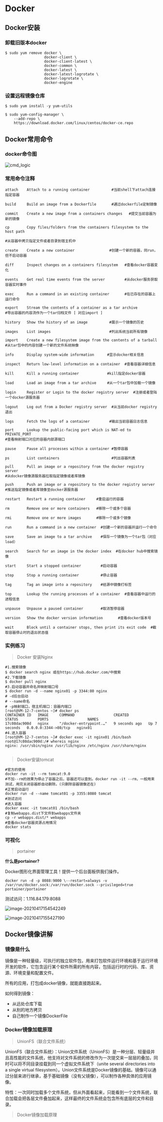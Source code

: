 # Docker

## Docker安装

### 卸载旧版本docker

```shell
$ sudo yum remove docker \
                  docker-client \
                  docker-client-latest \
                  docker-common \
                  docker-latest \
                  docker-latest-logrotate \
                  docker-logrotate \
                  docker-engine
```

### 设置远程镜像仓库

```shell
$ sudo yum install -y yum-utils

$ sudo yum-config-manager \
    --add-repo \
    https://download.docker.com/linux/centos/docker-ce.repo
```

## Docker常用命令

### docker命令图

![cmd_logic](https://weiguo-1303915920.cos.ap-nanjing.myqcloud.com/cmd_logic.png)

### 常用命令注释

```shell
attach    Attach to a running container          #当前shell下attach连接指定容器

build     Build an image from a Dockerfile       #通过dockerfile定制镜像

commit    Create a new image from a containers changes   #提交当前容器为新的镜像

cp        Copy files/folders from the containers filesystem to the host path

#从容器中拷贝指定文件或者目录到宿主机中

create    Create a new container                #创建一个新的容器，同run，但不启动容器

diff      Inspect changes on a containers filesystem   #查看docker容器变化

events    Get real time events from the server         #从docker服务获取容器实时事件

exec      Run a command in an existing container       #在已存在的容器上运行命令

export    Stream the contents of a container as a tar archive
#导出容器的内容流作为一个tar归档文件 [ 对应import ]

history   Show the history of an image          #展示一个镜像的历史

images    List images						 	#列出系统当前所有镜像

import    Create a new filesystem image from the contents of a tarball
#从tar包中的内容创建一个新的文件系统映像

info      Display system-wide information      #显示docker相关信息

inspect   Return low-level information on a container  #查看容器详细信息

kill      Kill a running container             #kill指定docker容器

load      Load an image from a tar archive	   #从一个tar包中加载一个镜像

login     Register or Login to the docker registry server  #注册或者登陆一个docker源服务器

logout    Log out from a Docker registry server  #从当前docker registry退出

logs      Fetch the logs of a container         #输出当前容器日志信息

port      Lookup the public-facing port which is NAT-ed to PRIVATE_PORT
#查看映射端口对应的容器内部源端口

pause     Pause all processes within a container #暂停容器

ps        List containers                        #列出容器列表

pull      Pull an image or a repository from the docker registry server
#从docker镜像源服务器拉取指定镜像或者库镜像

push      Push an image or a repository to the docker registry server
#推送指定镜像或者库镜像至docker源服务器

restart   Restart a running container     #重启运行的容器

rm        Remove one or more containers   #移除一个或多个容器

rmi       Remove one or more images		  #移除一个或多个镜像

run       Run a command in a new container  #创建一个新的容器并运行一个命令

save      Save an image to a tar archive	#保存一个镜像为一个tar包（对应load）

search    Search for an image in the docker index  #在docker hub中搜索镜像

start     Start a stopped container			#启动容器

stop      Stop a running container          #停止容器

tag       Tag an image into a repository	#给源中镜像打标签

top       Lookup the running processes of a container  #查看容器中运行的进程信息

unpause   Unpause a paused container		#取消暂停容器

version   Show the docker version information       #查看docker版本号

wait      Block until a container stops, then print its exit code  #截取容器停止时的退出状态值

```

### 实例练习

> Docker 安装Nginx

```shell
#1.搜索镜像
$ docker search nginx 或在https://hub.docker.com/中搜索
#2.下载镜像
$ docker pull nginx
#3.启动容器并命名并映射端口号
$ docker run -d --name nginx01 -p 3344:80 nginx
# -d后台启动
# --name命名
# -p映射端口，宿主机端口：容器内端口
[root@VM-12-7-centos ~]# docker ps 
CONTAINER ID   IMAGE     COMMAND                  CREATED         STATUS         PORTS                  NAMES
17c08dac900d   nginx     "/docker-entrypoint.…"   9 seconds ago   Up 7 seconds   0.0.0.0:3344->80/tcp   nginx01
#4.进入容器
[root@VM-12-7-centos ~]# docker exec -it nginx01 /bin/bash
root@17c08dac900d:/# whereis nginx
nginx: /usr/sbin/nginx /usr/lib/nginx /etc/nginx /usr/share/nginx


```

> Docker安装tomcat

```shell
#官方的使用
docker run -it --rm tomcat:9.0
#不加--rm的效果为停止了容器之后，容器还可以查到。docker run -it --rm，一般用来测试，用完关闭容器即自动删除。(只删除容器镜像还在)
#正常启动运行
docker run -d --name tomcat01 -p 3355:8080 tomcat
#测试访问
#进入容器
docker exec -it tomcat01 /bin/bash
#复制webapps.dist下文件到webapps文件夹
cp -r webapps.dist/* webapps
#查看docker容器资源占用情况 
docker stats
```

### 可视化

> portainer

**什么是portainer?**

Docker图形化界面管理工具！提供一个后台面板供我们操作。

```shell
docker run -d -p 8088:9000 \--restart=always -v /var/run/docker.sock:/var/run/docker.sock --privileged=true portainer/portainer

```

测试访问：1.116.84.179:8088

![image-20210417154542249](https://weiguo-1303915920.cos.ap-nanjing.myqcloud.com/image-20210417154542249.png)

![image-20210417155427190](https://weiguo-1303915920.cos.ap-nanjing.myqcloud.com/image-20210417155427190.png)

## Docker镜像讲解

### 镜像是什么

镜像是一种轻量级，可执行的独立软件包，用来打包软件运行环境和基于运行环境开发的软件，它包含运行某个软件所需的所有内容，包括运行时的代码、库、资源、环境变量和配置文件。

所有的应用，打包成docker镜像，就能直接跑起来。

如何得到镜像：

- 从远处仓库下载
- 从别的地方拷贝
- 自己制作一个镜像DockerFile

### Docker镜像加载原理

> UnionFS（联合文件系统）

UnionFS（联合文件系统）：Union文件系统（UnionFS）是一种分层、轻量级并且高性能的文件系统，他支持对文件系统的修改作为一次提交来一层层的叠加，同时可以将不同目录挂载到同一个虚拟文件系统下（unite several directories into a single virtual filesystem）。Union文件系统是Docker镜像的基础。镜像可以通过分层来进行继承，基于基础镜像（没有父镜像），可以制作各种具体的应用镜像。

特性：一次同时加载多个文件系统，但从外面看起来，只能看到一个文件系统，联合加载会把各层文件叠加起来，这样最终的文件系统会包含所有底层的文件和目录。

> Docker镜像加载原理



